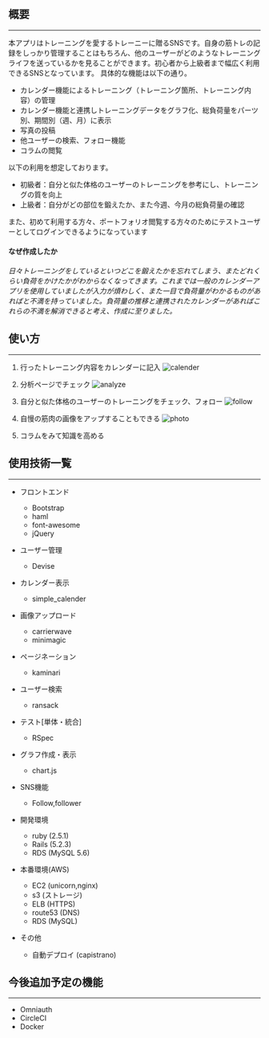## 概要
***

 本アプリはトレーニングを愛するトレーニーに贈るSNSです。自身の筋トレの記録をしっかり管理することはもちろん、他のユーザーがどのようなトレーニングライフを送っているかを見ることができます。初心者から上級者まで幅広く利用できるSNSとなっています。
 具体的な機能は以下の通り。

 - カレンダー機能によるトレーニング（トレーニング箇所、トレーニング内容）の管理
 - カレンダー機能と連携しトレーニングデータをグラフ化、総負荷量をパーツ別、期間別（週、月）に表示
 - 写真の投稿
 - 他ユーザーの検索、フォロー機能
 - コラムの閲覧

以下の利用を想定しております。
 - 初級者：自分と似た体格のユーザーのトレーニングを参考にし、トレーニングの質を向上
 - 上級者：自分がどの部位を鍛えたか、また今週、今月の総負荷量の確認

また、初めて利用する方々、ポートフォリオ閲覧する方々のためにテストユーザーとしてログインできるようになっています

#### なぜ作成したか
 _日々トレーニングをしているといつどこを鍛えたかを忘れてしまう、またどれくらい負荷をかけたかがわからなくなってきます。これまでは一般のカレンダーアプリを使用していましたが入力が煩わしく、また一目で負荷量がわかるものがあればと不満を持っていました。負荷量の推移と連携されたカレンダーがあればこれらの不満を解消できると考え、作成に至りました。_

## 使い方
***

1. 行ったトレーニング内容をカレンダーに記入
![calender](https://raw.github.com/wiki/smoto-shei/rep/images/calender_demo.gif)

2. 分析ページでチェック
![analyze](https://raw.github.com/wiki/smoto-shei/rep/images/analyze_demo.gif)

3. 自分と似た体格のユーザーのトレーニングをチェック、フォロー
![follow](https://raw.github.com/wiki/smoto-shei/rep/images/follow_demo.gif)

4. 自慢の筋肉の画像をアップすることもできる
![photo](https://raw.github.com/wiki/smoto-shei/rep/images/photo_demo.gif)

5. コラムをみて知識を高める

## 使用技術一覧
***
* フロントエンド
  - Bootstrap
  - haml
  - font-awesome
  - jQuery

* ユーザー管理
  - Devise

* カレンダー表示
  - simple_calender

* 画像アップロード
  - carrierwave
  - minimagic

* ページネーション
  - kaminari

* ユーザー検索
  - ransack

* テスト[単体・統合]
  - RSpec

* グラフ作成・表示
  - chart.js

* SNS機能
  -  Follow,follower

* 開発環境
  - ruby   (2.5.1)
  - Rails  (5.2.3)
  - RDS     (MySQL 5.6)

* 本番環境(AWS)
  - EC2     (unicorn,nginx)
  - s3      (ストレージ)
  - ELB     (HTTPS)
  - route53 (DNS)
  - RDS      (MySQL)

* その他
  - 自動デプロイ (capistrano)

## 今後追加予定の機能
***
  - Omniauth
  - CircleCI
  - Docker